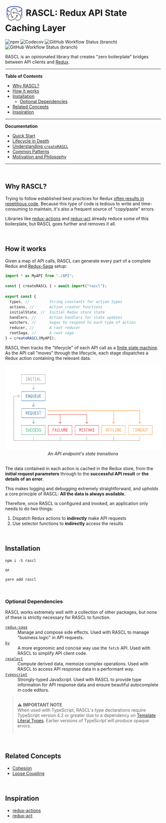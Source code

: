 <h1>
  <img
    src="docs/media/RASCL%20Logo.svg"
    alt="RASCL State Diagram"
    height="60px"
    align="center"
  /> RASCL: Redux API State Caching Layer</h1>

![npm](https://img.shields.io/npm/v/rascl?style=flat-square)
![Codecov](https://img.shields.io/codecov/c/github/ironblock/rascl?style=flat-square)
![GitHub Workflow Status (branch)](https://img.shields.io/github/workflow/status/ironblock/rascl/RASCL%20CI/develop?label=develop&style=flat-square)
![GitHub Workflow Status (branch)](https://img.shields.io/github/workflow/status/ironblock/rascl/RASCL%20CI/main?label=main&style=flat-square)

RASCL is an opinionated library that creates "zero boilerplate" bridges between API clients and [Redux](https://redux.js.org).

---

**Table of Contents**

- [Why RASCL?](#why-rascl)
- [How it works](#how-it-works)
- [Installation](#installation)
  - [Optional Dependencies](#optional-dependencies)
- [Related Concepts](#related-concepts)
- [Inspiration](#inspiration)

---

**Documentation**

- [Quick Start](docs/Quick_Start.md)
- [Lifecycle in Depth](docs/Lifecycle_in_Depth.md)
- [Understanding `createRASCL`](docs/Understanding_createRASCL.md)
- [Common Patterns](docs/Common_Patterns.md)
- [Motivation and Philosophy](docs/Motivation_and_Philosophy.md)

---

<br />

## Why RASCL?

Trying to follow established best practices for Redux [often results in repetitious code](https://redux.js.org/recipes/reducing-boilerplate). Because this type of code is tedious to write and time-consuming to maintain, it's also a frequent source of "copy/paste" errors.

Libraries like [redux-actions](https://github.com/acdlite/redux-actions) and [redux-act](https://github.com/pauldijou/redux-act) already reduce some of this boilerplate, but RASCL goes further and removes it all.

<br />

## How it works

Given a map of API calls, RASCL can generate every part of a complete Redux and [Redux-Saga](https://redux-saga.js.org/) setup:

```typescript
import * as MyAPI from "./API";

const { createRASCL } = await import("rascl");

export const {
  types, //         String constants for action types
  actions, //       Action creator functions
  initialState, //  Initial Redux store state
  handlers, //      Action handlers for state updates
  watchers, //      Sagas to respond to each type of action
  reducer, //       A root reducer
  rootSaga, //      A root saga
} = createRASCL(MyAPI);
```

RASCL then tracks the "lifecycle" of each API call as a [finite state machine](https://en.wikipedia.org/wiki/Finite-state_machine). As the API call "moves" through the lifecycle, each stage dispatches a Redux action containing the relevant data.

<p align="center">
  <img
    src="docs/media/RASCL%20State%20Diagram.svg"
    alt="RASCL State Diagram"
    width="100%"
    height="275px"
  />
  <i>An API endpoint's state transitions</i>
  <br />
  <br />
</p>

The data contained in each action is cached in the Redux store, from the **initial request parameters** through to the **successful API result** or **the details of an error**.

This makes logging and debugging extremely straightforward, and upholds a core principle of RASCL: **All the data is always available.**

Therefore, once RASCL is configured and invoked, an application only needs to do two things:

1. Dispatch Redux actions to **indirectly** make API requests
2. Use selector functions to **indirectly** access the results

<br />

## Installation

```
npm i -S rascl
```

or

```
yarn add rascl
```

<br />

### Optional Dependencies

RASCL works extremely well with a collection of other packages, but none of these is strictly necessary for RASCL to function.

<dl>
  <dt>
    <a href="https://github.com/redux-saga/redux-saga"><code>redux-saga</code></a>
  </dt>
  <dd>
    Manage and compose side effects. Used with RASCL to manage "business logic" in API requests.
  </dd>
  <dt>
    <a href="https://github.com/sindresorhus/ky"><code>ky</code></a>
  </dt>
  <dd>
    A more ergonomic and concise way use the <code>fetch</code> API. Used with RASCL to simplify API client code.
  </dd>
  <dt>
    <a href="https://github.com/reduxjs/reselect"><code>reselect</code></a>
  </dt>
  <dd>
    Compute derived data, memoize complex operations. Used with RASCL to access API response data in a performant way.
  </dd>
  <dt>
    <a href="https://github.com/microsoft/TypeScript"><code>typescript</code></a>
  </dt>
  <dd>
    Strongly-typed JavaScript. Used with RASCL to provide type information for API response data and ensure beautiful autocomplete in code editors.
  </dd>
</dl>

> <br />**⚠︎ IMPORTANT NOTE**<br />When used with TypeScript, RASCL's type declarations require TypeScript version 4.2 or greater due to a dependency on [Template Literal Types](https://www.typescriptlang.org/docs/handbook/2/template-literal-types.html). Earlier versions of TypeScript will produce opaque errors.<br /><br />

<br />

## Related Concepts

- [Cohesion](https://en.wikipedia.org/wiki/Cohesion_%28computer_science%29#High_cohesion)
- [Loose Coupling](https://en.wikipedia.org/wiki/Loose_coupling)

<br />

## Inspiration

- [redux-actions](https://github.com/acdlite/redux-actions)
- [redux-act](https://github.com/pauldijou/redux-act)
